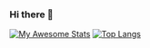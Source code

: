 ### Hi there 👋

<!--
**EhsanPazhooman/EhsanPazhooman** is a ✨ _special_ ✨ repository because its `README.md` (this file) appears on your GitHub profile.

Here are some ideas to get you started:

- 🔭 I’m currently working on ...
- 🌱 I’m currently learning ...
- 👯 I’m looking to collaborate on ...
- 🤔 I’m looking for help with ...
- 💬 Ask me about ...
- 📫 How to reach me: ...
- 😄 Pronouns: ...
- ⚡ Fun fact: ...
-->

[![My Awesome Stats](https://awesome-github-stats.azurewebsites.net/user-stats/EhsanPazhooman?cardType=github&theme=midnight-purple&preferLogin=false)](https://git.io/awesome-stats-card)
[![Top Langs](https://github-readme-stats.vercel.app/api/top-langs/?username=EhsanPazhooman)](https://github.com/anuraghazra/github-readme-stats)
